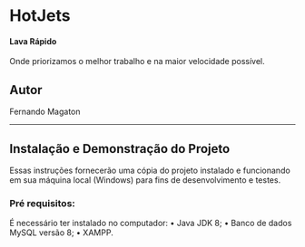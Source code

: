 # HotJets
#### Lava Rápido 
Onde priorizamos o melhor trabalho e na maior velocidade possível.
## Autor
Fernando Magaton

<hr>

## Instalação e Demonstração do Projeto
Essas instruções fornecerão uma cópia do projeto instalado e funcionando em sua máquina local (Windows) para fins de desenvolvimento e testes.

### Pré requisitos:
É necessário ter instalado no computador:
• Java JDK 8;
• Banco de dados MySQL versão 8;
• XAMPP.
